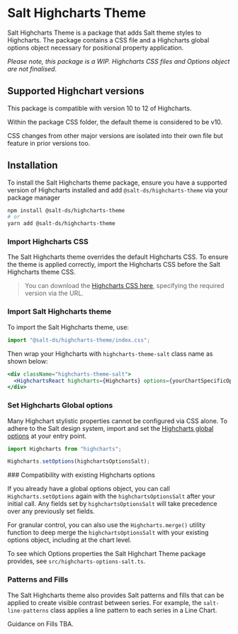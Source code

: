 # Salt Highcharts Theme

Salt Highcharts Theme is a package that adds Salt theme styles to Highcharts. The package contains a CSS file and a Highcharts global options object necessary for positional property application.

*Please note, this package is a WIP. Highcharts CSS files and Options object are not finalised.*

## Supported Highchart versions

This package is compatible with version 10 to 12 of Highcharts.

Within the package CSS folder, the default theme is considered to be v10.

CSS changes from other major versions are isolated into their own file but feature in prior versions too.

## Installation

To install the Salt Highcharts theme package, ensure you have a supported version of Highcharts installed and add `@salt-ds/highcharts-theme` via your package manager

```bash
npm install @salt-ds/highcharts-theme
# or
yarn add @salt-ds/highcharts-theme
```

### Import Highcharts CSS

The Salt Highcharts theme overrides the default Highcharts CSS. To ensure the theme is applied correctly, import the Highcharts CSS before the Salt Highcharts theme CSS.

> You can download the [Highcharts CSS
> here](https://code.highcharts.com/10.2.0/css/highcharts.css), specifying the
> required version via the URL.

### Import Salt Highcharts theme

To import the Salt Highcharts theme, use:

```js
import "@salt-ds/highcharts-theme/index.css";
```

Then wrap your Highcharts with `highcharts-theme-salt` class name as shown below:

```jsx
<div className="highcharts-theme-salt">
  <HighchartsReact highcharts={Highcharts} options={yourChartSpecificOptions} />
</div>
```

### Set Highcharts Global options

Many Highchart stylistic properties cannot be configured via CSS alone. To adhere to the Salt design system, import and set the [Highcharts global options](https://www.highcharts.com/docs/getting-started/how-to-set-options) at your entry point.

```js
import Highcharts from "highcharts";

Highcharts.setOptions(highchartsOptionsSalt);
```

### Compatibility with existing Highcharts options

If you already have a global options object, you can call `Highcharts.setOptions` again with the `highchartsOptionsSalt` after your initial call. Any fields set by `highchartsOptionsSalt` will take precedence over any previously set fields.

For granular control, you can also use the `Highcharts.merge()` utility function to deep merge the `highchartsOptionsSalt` with your existing options object, including at the chart level.

To see which Options properties the Salt Highchart Theme package provides, see `src/highcharts-options-salt.ts`.

### Patterns and Fills

The Salt Highcharts theme also provides Salt patterns and fills that can be applied to create visible contrast between series. For example, the `salt-line-patterns` class applies
a line pattern to each series in a Line Chart.

Guidance on Fills TBA.
